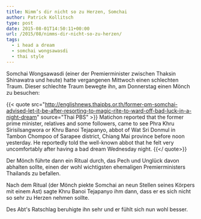 ```yaml
---
title: Nimm’s dir nicht so zu Herzen, Somchai
author: Patrick Kollitsch
type: post
date: 2015-08-01T14:50:11+00:00
url: /2015/08/nimms-dir-nicht-so-zu-herzen/
tags:
  - i head a dream
  - somchai wongsawasdi
  - thai style
---
```


Somchai Wongsawasdi (einer der Premierminister zwischen Thaksin Shinawatra und heute) hatte vergangenen Mittwoch einen schlechten Traum. Dieser schlechte Traum bewegte ihn, am Donnerstag einen Mönch zu besuchen:


{{< quote src="http://englishnews.thaipbs.or.th/former-pm-somchai-advised-let-it-be-after-resorting-to-magic-rite-to-ward-off-bad-luck-in-a-night-dream" source="Thai PBS" >}}
Matichon reported that the former prime minister, relatives and some followers, came to see Phra Khru Sirisilsangwora or Khru Banoi Tejapanyo, abbot of Wat Sri Donmul in Tambon Chompoo of Sarapee district, Chiang Mai province before noon yesterday. He reportedly told the well-known abbot that he felt very uncomfortably after having a bad dream Wednesday night.
{{</ quote>}}

Der Mönch führte dann ein Ritual durch, das Pech und Unglück davon abhalten sollte, einen der wohl wichtigsten ehemaligen Premierministers Thailands zu befallen.

Nach dem Ritual (der Mönch piekte Somchai an neun Stellen seines Körpers mit einem Ast) sagte Khru Banoi Tejapanyo ihm dann, dass er es sich nicht so sehr zu Herzen nehmen sollte. 

Des Abt's Ratschlag beruhigte ihn sehr und er fühlt sich nun wohl besser.
